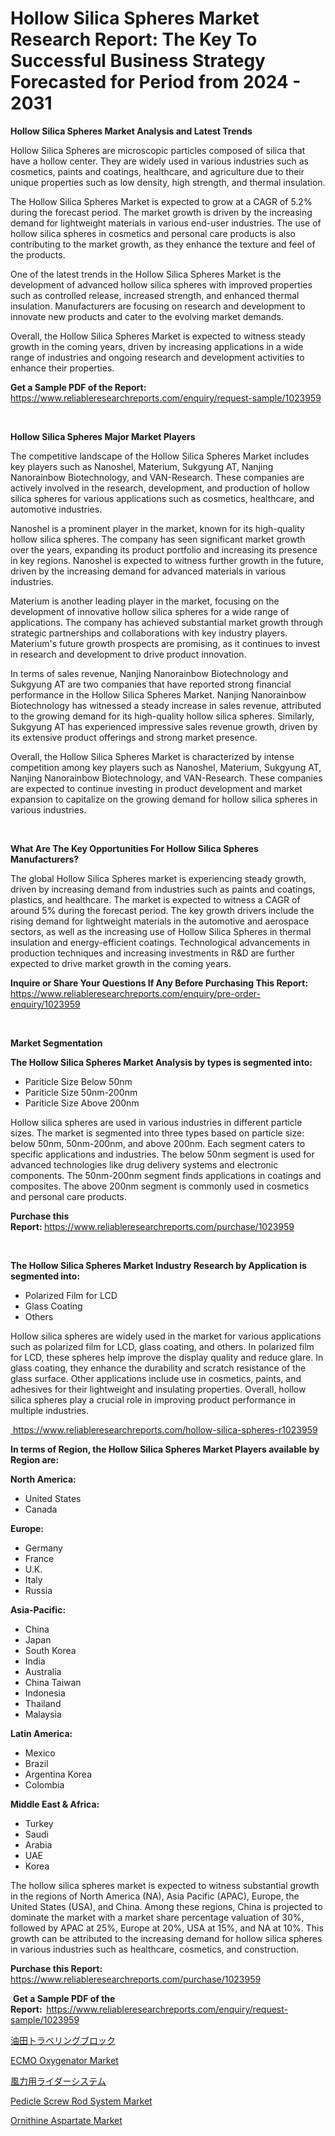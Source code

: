 <p><h1>Hollow Silica Spheres Market Research Report: The Key To Successful Business Strategy Forecasted for Period from 2024 - 2031</h1></p><p><strong>Hollow Silica Spheres Market Analysis and Latest Trends</strong></p>
<p><p>Hollow Silica Spheres are microscopic particles composed of silica that have a hollow center. They are widely used in various industries such as cosmetics, paints and coatings, healthcare, and agriculture due to their unique properties such as low density, high strength, and thermal insulation.</p><p>The Hollow Silica Spheres Market is expected to grow at a CAGR of 5.2% during the forecast period. The market growth is driven by the increasing demand for lightweight materials in various end-user industries. The use of hollow silica spheres in cosmetics and personal care products is also contributing to the market growth, as they enhance the texture and feel of the products.</p><p>One of the latest trends in the Hollow Silica Spheres Market is the development of advanced hollow silica spheres with improved properties such as controlled release, increased strength, and enhanced thermal insulation. Manufacturers are focusing on research and development to innovate new products and cater to the evolving market demands.</p><p>Overall, the Hollow Silica Spheres Market is expected to witness steady growth in the coming years, driven by increasing applications in a wide range of industries and ongoing research and development activities to enhance their properties.</p></p>
<p><strong>Get a Sample PDF of the Report:&nbsp;</strong> <a href="https://www.reliableresearchreports.com/enquiry/request-sample/1023959">https://www.reliableresearchreports.com/enquiry/request-sample/1023959</a></p>
<p>&nbsp;</p>
<p><strong>Hollow Silica Spheres Major Market Players</strong></p>
<p><p>The competitive landscape of the Hollow Silica Spheres Market includes key players such as Nanoshel, Materium, Sukgyung AT, Nanjing Nanorainbow Biotechnology, and VAN-Research. These companies are actively involved in the research, development, and production of hollow silica spheres for various applications such as cosmetics, healthcare, and automotive industries.</p><p>Nanoshel is a prominent player in the market, known for its high-quality hollow silica spheres. The company has seen significant market growth over the years, expanding its product portfolio and increasing its presence in key regions. Nanoshel is expected to witness further growth in the future, driven by the increasing demand for advanced materials in various industries.</p><p>Materium is another leading player in the market, focusing on the development of innovative hollow silica spheres for a wide range of applications. The company has achieved substantial market growth through strategic partnerships and collaborations with key industry players. Materium's future growth prospects are promising, as it continues to invest in research and development to drive product innovation.</p><p>In terms of sales revenue, Nanjing Nanorainbow Biotechnology and Sukgyung AT are two companies that have reported strong financial performance in the Hollow Silica Spheres Market. Nanjing Nanorainbow Biotechnology has witnessed a steady increase in sales revenue, attributed to the growing demand for its high-quality hollow silica spheres. Similarly, Sukgyung AT has experienced impressive sales revenue growth, driven by its extensive product offerings and strong market presence.</p><p>Overall, the Hollow Silica Spheres Market is characterized by intense competition among key players such as Nanoshel, Materium, Sukgyung AT, Nanjing Nanorainbow Biotechnology, and VAN-Research. These companies are expected to continue investing in product development and market expansion to capitalize on the growing demand for hollow silica spheres in various industries.</p></p>
<p>&nbsp;</p>
<p><strong>What Are The Key Opportunities For Hollow Silica Spheres Manufacturers?</strong></p>
<p><p>The global Hollow Silica Spheres market is experiencing steady growth, driven by increasing demand from industries such as paints and coatings, plastics, and healthcare. The market is expected to witness a CAGR of around 5% during the forecast period. The key growth drivers include the rising demand for lightweight materials in the automotive and aerospace sectors, as well as the increasing use of Hollow Silica Spheres in thermal insulation and energy-efficient coatings. Technological advancements in production techniques and increasing investments in R&D are further expected to drive market growth in the coming years.</p></p>
<p><strong>Inquire or Share Your Questions If Any Before Purchasing This Report:</strong> <a href="https://www.reliableresearchreports.com/enquiry/pre-order-enquiry/1023959">https://www.reliableresearchreports.com/enquiry/pre-order-enquiry/1023959</a></p>
<p>&nbsp;</p>
<p><strong>Market Segmentation</strong></p>
<p><strong>The Hollow Silica Spheres Market Analysis by types is segmented into:</strong></p>
<p><ul><li>Pariticle Size Below 50nm</li><li>Pariticle Size 50nm-200nm</li><li>Pariticle Size Above 200nm</li></ul></p>
<p><p>Hollow silica spheres are used in various industries in different particle sizes. The market is segmented into three types based on particle size: below 50nm, 50nm-200nm, and above 200nm. Each segment caters to specific applications and industries. The below 50nm segment is used for advanced technologies like drug delivery systems and electronic components. The 50nm-200nm segment finds applications in coatings and composites. The above 200nm segment is commonly used in cosmetics and personal care products.</p></p>
<p><strong>Purchase this Report:&nbsp;</strong><a href="https://www.reliableresearchreports.com/purchase/1023959">https://www.reliableresearchreports.com/purchase/1023959</a></p>
<p>&nbsp;</p>
<p><strong>The Hollow Silica Spheres Market Industry Research by Application is segmented into:</strong></p>
<p><ul><li>Polarized Film for LCD</li><li>Glass Coating</li><li>Others</li></ul></p>
<p><p>Hollow silica spheres are widely used in the market for various applications such as polarized film for LCD, glass coating, and others. In polarized film for LCD, these spheres help improve the display quality and reduce glare. In glass coating, they enhance the durability and scratch resistance of the glass surface. Other applications include use in cosmetics, paints, and adhesives for their lightweight and insulating properties. Overall, hollow silica spheres play a crucial role in improving product performance in multiple industries.</p></p>
<p><a href="https://www.reliableresearchreports.com/hollow-silica-spheres-r1023959">&nbsp;https://www.reliableresearchreports.com/hollow-silica-spheres-r1023959</a></p>
<p><strong>In terms of Region, the Hollow Silica Spheres Market Players available by Region are:</strong></p>
<p>
    <p> <strong> North America: </strong>
        <ul>
            <li>United States</li>
            <li>Canada</li>
        </ul>
        </p> 
    <p> <strong> Europe: </strong>
        <ul>
            <li>Germany</li>
            <li>France</li>
            <li>U.K.</li>
            <li>Italy</li>
            <li>Russia</li>
        </ul>
        </p> 
    <p> <strong> Asia-Pacific: </strong>
        <ul>
            <li>China</li>
            <li>Japan</li>
            <li>South Korea</li>
            <li>India</li>
            <li>Australia</li>
            <li>China Taiwan</li>
            <li>Indonesia</li>
            <li>Thailand</li>
            <li>Malaysia</li>
        </ul>
        </p> 
    <p> <strong> Latin America: </strong>
        <ul>
            <li>Mexico</li>
            <li>Brazil</li>
            <li>Argentina Korea</li>
            <li>Colombia</li>
        </ul>
        </p> 
    <p> <strong> Middle East & Africa: </strong>
        <ul>
            <li>Turkey</li>
            <li>Saudi</li>
            <li>Arabia</li>
            <li>UAE</li>
            <li>Korea</li>
        </ul>
    </p>
    </p>
<p><p>The hollow silica spheres market is expected to witness substantial growth in the regions of North America (NA), Asia Pacific (APAC), Europe, the United States (USA), and China. Among these regions, China is projected to dominate the market with a market share percentage valuation of 30%, followed by APAC at 25%, Europe at 20%, USA at 15%, and NA at 10%. This growth can be attributed to the increasing demand for hollow silica spheres in various industries such as healthcare, cosmetics, and construction.</p></p>
<p><strong>Purchase this Report: </strong><a href="https://www.reliableresearchreports.com/purchase/1023959">https://www.reliableresearchreports.com/purchase/1023959</a></p>
<p>&nbsp;<strong>Get a Sample PDF of the Report:&nbsp;&nbsp;</strong><a href="https://www.reliableresearchreports.com/enquiry/request-sample/1023959">https://www.reliableresearchreports.com/enquiry/request-sample/1023959</a></p>
<p><strong></strong></p>
<p><p><a href="https://github.com/andrade7361/Market-Research-Report-List-2/blob/main/1923139172527.md">油田トラベリングブロック</a></p><p><a href="https://github.com/setiawananhar13/Market-Research-Report-List-1/blob/main/ecmo-oxygenator-market.md">ECMO Oxygenator Market</a></p><p><a href="https://github.com/RaeJenkins1952/Market-Research-Report-List-2/blob/main/2658971172528.md">風力用ライダーシステム</a></p><p><a href="https://www.linkedin.com/pulse/analyzing-pedicle-screw-rod-system-market-dynamics-growth-iqr1e">Pedicle Screw Rod System Market</a></p><p><a href="https://www.linkedin.com/pulse/ornithine-aspartate-market-ndash-industry-trends-forecast-eh3ge">Ornithine Aspartate Market</a></p></p>